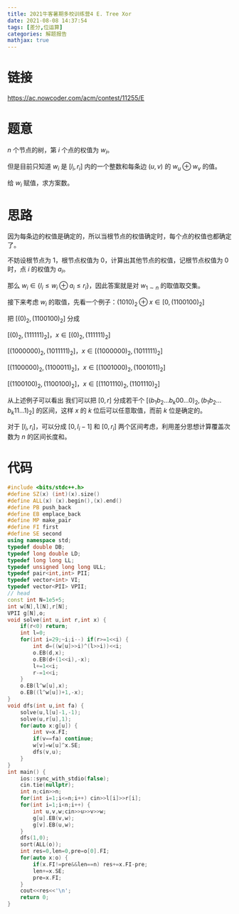 ```yaml
---
title: 2021牛客暑期多校训练营4 E. Tree Xor
date: 2021-08-08 14:37:54
tags: [差分,位运算]
categories: 解题报告
mathjax: true
---
```


# 链接

<https://ac.nowcoder.com/acm/contest/11255/E>

# 题意

$n$ 个节点的树，第 $i$ 个点的权值为 $w_i$。

但是目前只知道 $w_i$ 是 $[l_i,r_i]$ 内的一个整数和每条边 $(u,v)$ 的 $w_u\oplus w_v$ 的值。

给 $w_i$ 赋值，求方案数。

<!--more-->

# 思路

因为每条边的权值是确定的，所以当根节点的权值确定时，每个点的权值也都确定了。

不妨设根节点为 $1$，根节点权值为 $0$，计算出其他节点的权值，记根节点权值为 $0$ 时，点 $i$ 的权值为 $a_i$。

那么 $w_i\in \{l_i\le w_i\oplus a_i \le r_i\}$，因此答案就是对 $w_{1\sim n}$ 的取值取交集。

接下来考虑 $w_i$ 的取值，先看一个例子：$(1010)_2\oplus x\in[0,(1100100)_2]$

把 $[(0)_2,(1100100)_2]$ 分成

$[(0)_2,(111111)_2]$，$x\in[(0)_2,(111111)_2]$

$[(1000000)_2,(1011111)_2]$，$x\in[(1000000)_2,(1011111)_2]$

$[(1100000)_2,(1100011)_2]$，$x\in[(1001000)_2,(1001011)_2]$

$[(1100100)_2,(1100100)_2]$，$x\in[(1101110)_2,(1101110)_2]$

从上述例子可以看出 我们可以把 $[0,r]$ 分成若干个 $[(b_1b_2\dots b_k00\dots0)_2,(b_1b_2\dots b_k11\dots1)_2]$ 的区间，这样 $x$ 的 $k$ 位后可以任意取值，而前 $k$ 位是确定的。

对于 $[l_i,r_i]$，可以分成 $[0,l_i-1]$ 和 $[0,r_i]$ 两个区间考虑，利用差分思想计算覆盖次数为 $n$ 的区间长度和。

# 代码

```cpp
#include <bits/stdc++.h>
#define SZ(x) (int)(x).size()
#define ALL(x) (x).begin(),(x).end()
#define PB push_back
#define EB emplace_back
#define MP make_pair
#define FI first
#define SE second
using namespace std;
typedef double DB;
typedef long double LD;
typedef long long LL;
typedef unsigned long long ULL;
typedef pair<int,int> PII;
typedef vector<int> VI;
typedef vector<PII> VPII;
// head
const int N=1e5+5;
int w[N],l[N],r[N];
VPII g[N],o;
void solve(int u,int r,int x) {
    if(r<0) return;
    int l=0;
    for(int i=29;~i;i--) if(r>=1<<i) {
        int d=((w[u]>>i)^(l>>i))<<i;
        o.EB(d,x);
        o.EB(d+(1<<i),-x);
        l+=1<<i;
        r-=1<<i;
    }
    o.EB(l^w[u],x);
    o.EB((l^w[u])+1,-x);
}
void dfs(int u,int fa) {
    solve(u,l[u]-1,-1);
    solve(u,r[u],1);
    for(auto x:g[u]) {
        int v=x.FI;
        if(v==fa) continue;
        w[v]=w[u]^x.SE;
        dfs(v,u);
    }
}
int main() {
    ios::sync_with_stdio(false);
    cin.tie(nullptr);
    int n;cin>>n;
    for(int i=1;i<=n;i++) cin>>l[i]>>r[i];
    for(int i=1;i<n;i++) {
        int u,v,w;cin>>u>>v>>w;
        g[u].EB(v,w);
        g[v].EB(u,w);
    }
    dfs(1,0);
    sort(ALL(o));
    int res=0,len=0,pre=o[0].FI;
    for(auto x:o) {
        if(x.FI!=pre&&len==n) res+=x.FI-pre;
        len+=x.SE;
        pre=x.FI;
    }
    cout<<res<<'\n';
    return 0;
}
```